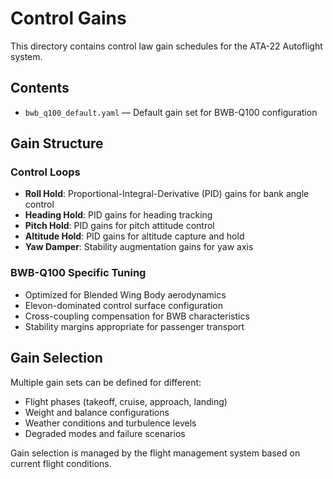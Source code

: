# Control Gains

This directory contains control law gain schedules for the ATA-22 Autoflight system.

## Contents

- `bwb_q100_default.yaml` — Default gain set for BWB-Q100 configuration

## Gain Structure

### Control Loops
- **Roll Hold**: Proportional-Integral-Derivative (PID) gains for bank angle control
- **Heading Hold**: PID gains for heading tracking
- **Pitch Hold**: PID gains for pitch attitude control  
- **Altitude Hold**: PID gains for altitude capture and hold
- **Yaw Damper**: Stability augmentation gains for yaw axis

### BWB-Q100 Specific Tuning
- Optimized for Blended Wing Body aerodynamics
- Elevon-dominated control surface configuration
- Cross-coupling compensation for BWB characteristics
- Stability margins appropriate for passenger transport

## Gain Selection

Multiple gain sets can be defined for different:
- Flight phases (takeoff, cruise, approach, landing)
- Weight and balance configurations
- Weather conditions and turbulence levels
- Degraded modes and failure scenarios

Gain selection is managed by the flight management system based on current flight conditions.